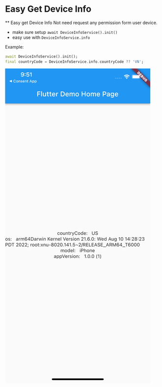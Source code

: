 
# Easy Get Device Info
** Easy get Device Info Not need request any permission form user device.
- make sure setup `await DeviceInfoService().init()` 
- easy use with `DeviceInfoService.info`

Example:

```dart
await DeviceInfoService().init();
final countryCode = DeviceInfoService.info.countryCode ?? 'VN';
```

![Alt text](screenshots/screenshot.png)